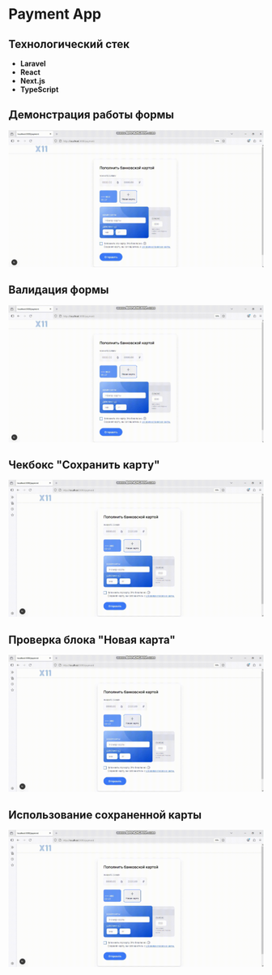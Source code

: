 # Payment App

## Технологический стек

- **Laravel**
- **React**
- **Next.js**
- **TypeScript**

## Демонстрация работы формы

![Демонстрация работы платежной формы](./demo/form-submission-demo.gif)

## Валидация формы

![Демонстрация валидации формы](./demo/form-validation-demo.gif)

## Чекбокс "Сохранить карту"

![Демонстрация чекбокса "Сохранить карту"](./demo/save-card-checkbox-demo.gif)

## Проверка блока "Новая карта"

![Демонстрация блока "Новая карта"](./demo/new-card-block-check-demo.gif)

## Использование сохраненной карты

![Демонстрация использования сохраненной карты](./demo/save-card-usage-demo.gif)
